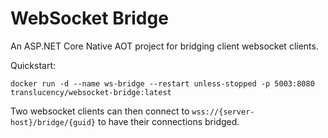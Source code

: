 # WebSocket Bridge

An ASP.NET Core Native AOT project for bridging client websocket clients.

Quickstart:

```
docker run -d --name ws-bridge --restart unless-stopped -p 5003:8080  translucency/websocket-bridge:latest
```

Two websocket clients can then connect to `wss://{server-host}/bridge/{guid}` to have their connections bridged.